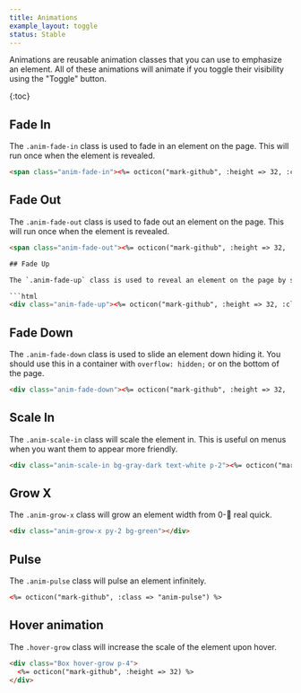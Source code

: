 ```yaml
---
title: Animations
example_layout: toggle
status: Stable
---
```


Animations are reusable animation classes that you can use to emphasize an element. All of these animations will animate if you toggle their visibility using the "Toggle" button.

{:toc}

## Fade In

The `.anim-fade-in` class is used to fade in an element on the page. This will run once when the element is revealed.

```html
<span class="anim-fade-in"><%= octicon("mark-github", :height => 32, :class => "v-align-middle mr-2") %> Hello from GitHub!</span>
```

## Fade Out

The `.anim-fade-out` class is used to fade out an element on the page. This will run once when the element is revealed.

```html
<span class="anim-fade-out"><%= octicon("mark-github", :height => 32, :class => "v-align-middle mr-2") %> Hello from GitHub!</span>

## Fade Up

The `.anim-fade-up` class is used to reveal an element on the page by sliding it up from below the fold. You should use this in a container with `overflow: hidden;` or on the bottom of the page.

```html
<div class="anim-fade-up"><%= octicon("mark-github", :height => 32, :class => "v-align-middle mr-2") %> Hello from GitHub!</div>
```

## Fade Down

The `.anim-fade-down` class is used to slide an element down hiding it. You should use this in a container with `overflow: hidden;` or on the bottom of the page.

```html
<div class="anim-fade-down"><%= octicon("mark-github", :height => 32, :class => "v-align-middle mr-2") %> Hello from GitHub!</div>
```

## Scale In

The `.anim-scale-in` class will scale the element in. This is useful on menus when you want them to appear more friendly.

```html
<div class="anim-scale-in bg-gray-dark text-white p-2"><%= octicon("mark-github") %></div>
```

## Grow X

The `.anim-grow-x` class will grow an element width from 0-:100: real quick.

```html
<div class="anim-grow-x py-2 bg-green"></div>
```

## Pulse

The `.anim-pulse` class will pulse an element infinitely.

```html
<%= octicon("mark-github", :class => "anim-pulse") %>
```

## Hover animation

The `.hover-grow` class will increase the scale of the element upon hover.

```html
<div class="Box hover-grow p-4">
  <%= octicon("mark-github", :height => 32) %>
</div>
```
